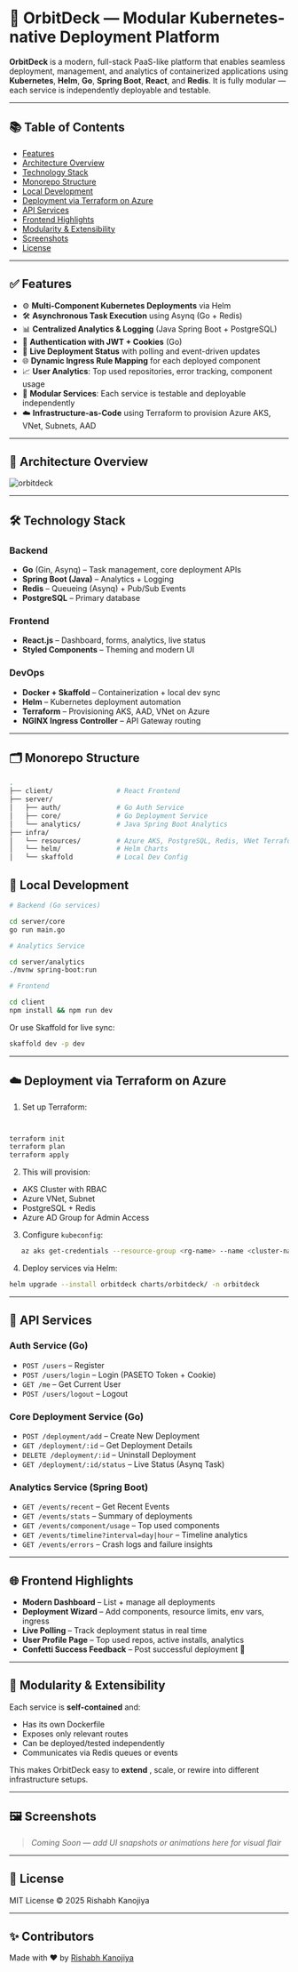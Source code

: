 # 🚀 OrbitDeck — Modular Kubernetes-native Deployment Platform

**OrbitDeck** is a modern, full-stack PaaS-like platform that enables seamless deployment, management, and analytics of containerized applications using **Kubernetes**, **Helm**, **Go**, **Spring Boot**, **React**, and **Redis**. It is fully modular — each service is independently deployable and testable.

---

## 📚 Table of Contents

- [Features](#features)
- [Architecture Overview](#architecture-overview)
- [Technology Stack](#technology-stack)
- [Monorepo Structure](#monorepo-structure)
- [Local Development](#local-development)
- [Deployment via Terraform on Azure](#deployment-via-terraform-on-azure)
- [API Services](#api-services)
- [Frontend Highlights](#frontend-highlights)
- [Modularity &amp; Extensibility](#modularity--extensibility)
- [Screenshots](#screenshots)
- [License](#license)

---

## ✅ Features

- ⚙️ **Multi-Component Kubernetes Deployments** via Helm
- 🛠 **Asynchronous Task Execution** using Asynq (Go + Redis)
- 📊 **Centralized Analytics & Logging** (Java Spring Boot + PostgreSQL)
- 🔐 **Authentication with JWT + Cookies** (Go)
- 🧠 **Live Deployment Status** with polling and event-driven updates
- 🌐 **Dynamic Ingress Rule Mapping** for each deployed component
- 📈 **User Analytics**: Top used repositories, error tracking, component usage
- 🧪 **Modular Services**: Each service is testable and deployable independently
- ☁️ **Infrastructure-as-Code** using Terraform to provision Azure AKS, VNet, Subnets, AAD

---

## 🧱 Architecture Overview

![orbitdeck](https://cdn.pixelbin.io/v2/odd-flower-9c88f6/original/assets/orbitdeck.svg)

---

## 🛠 Technology Stack

### Backend

- **Go** (Gin, Asynq) – Task management, core deployment APIs
- **Spring Boot (Java)** – Analytics + Logging
- **Redis** – Queueing (Asynq) + Pub/Sub Events
- **PostgreSQL** – Primary database

### Frontend

- **React.js** – Dashboard, forms, analytics, live status
- **Styled Components** – Theming and modern UI

### DevOps

- **Docker + Skaffold** – Containerization + local dev sync
- **Helm** – Kubernetes deployment automation
- **Terraform** – Provisioning AKS, AAD, VNet on Azure
- **NGINX Ingress Controller** – API Gateway routing

---

## 🗂 Monorepo Structure

```bash
.
├── client/                # React Frontend
├── server/
│   ├── auth/              # Go Auth Service
│   ├── core/              # Go Deployment Service
│   └── analytics/         # Java Spring Boot Analytics
├── infra/
│   └── resources/         # Azure AKS, PostgreSQL, Redis, VNet Terraform Code
│   └── helm/              # Helm Charts
│   └── skaffold           # Local Dev Config
```

## 🧪 Local Development

```bash
# Backend (Go services)

cd server/core
go run main.go

# Analytics Service

cd server/analytics
./mvnw spring-boot:run

# Frontend

cd client
npm install && npm run dev
```

Or use Skaffold for live sync:

```bash
skaffold dev -p dev
```

---

## ☁️ Deployment via Terraform on Azure

1. Set up Terraform:

```bash


terraform init
terraform plan
terraform apply
```

2. This will provision:

- AKS Cluster with RBAC
- Azure VNet, Subnet
- PostgreSQL + Redis
- Azure AD Group for Admin Access

3. Configure `kubeconfig`:

```bash
   az aks get-credentials --resource-group <rg-name> --name <cluster-name>
```

4. Deploy services via Helm:

```bash
helm upgrade --install orbitdeck charts/orbitdeck/ -n orbitdeck
```

---

## 🔌 API Services

### Auth Service (Go)

- `POST /users` – Register
- `POST /users/login` – Login (PASETO Token + Cookie)
- `GET /me` – Get Current User
- `POST /users/logout` – Logout

### Core Deployment Service (Go)

- `POST /deployment/add` – Create New Deployment
- `GET /deployment/:id` – Get Deployment Details
- `DELETE /deployment/:id` – Uninstall Deployment
- `GET /deployment/:id/status` – Live Status (Asynq Task)

### Analytics Service (Spring Boot)

- `GET /events/recent` – Get Recent Events
- `GET /events/stats` – Summary of deployments
- `GET /events/component/usage` – Top used components
- `GET /events/timeline?interval=day|hour` – Timeline analytics
- `GET /events/errors` – Crash logs and failure insights

---

## 🌐 Frontend Highlights

- **Modern Dashboard** – List + manage all deployments
- **Deployment Wizard** – Add components, resource limits, env vars, ingress
- **Live Polling** – Track deployment status in real time
- **User Profile Page** – Top used repos, active installs, analytics
- **Confetti Success Feedback** – Post successful deployment 🎉

---

## 🔄 Modularity & Extensibility

Each service is **self-contained** and:

- Has its own Dockerfile
- Exposes only relevant routes
- Can be deployed/tested independently
- Communicates via Redis queues or events

This makes OrbitDeck easy to **extend** , scale, or rewire into different infrastructure setups.

---

## 🖼 Screenshots

> _Coming Soon — add UI snapshots or animations here for visual flair_

---

## 📄 License

MIT License © 2025 Rishabh Kanojiya

---

## ✨ Contributors

Made with ❤️ by [Rishabh Kanojiya](https://www.linkedin.com/in/rishabhkanojiya/)

